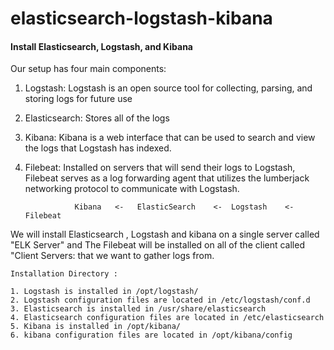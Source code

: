 # elasticsearch-logstash-kibana

#### Install Elasticsearch, Logstash, and Kibana

Our setup has four main components:
  
  1. Logstash: Logstash is an open source tool for collecting, parsing, and storing logs for future use
  2. Elasticsearch: Stores all of the logs
  3. Kibana: Kibana is a web interface that can be used to search and view the logs that Logstash has indexed.
  4. Filebeat: Installed on servers that will send their logs to Logstash, Filebeat serves as a log forwarding agent that utilizes the lumberjack networking protocol to communicate with Logstash.
  

                    Kibana   <-   ElasticSearch    <-  Logstash    <-   Filebeat
                    
  
We will install Elasticsearch , Logstash and kibana on a single server called "ELK Server" and The Filebeat will be installed on all of the client called "Client Servers: that we want to gather logs from.

    Installation Directory :
    
    1. Logstash is installed in /opt/logstash/
    2. Logstash configuration files are located in /etc/logstash/conf.d
    3. Elasticsearch is installed in /usr/share/elasticsearch
    4. Elasticsearch configuration files are located in /etc/elasticsearch
    5. Kibana is installed in /opt/kibana/
    6. kibana configuration files are located in /opt/kibana/config
    
